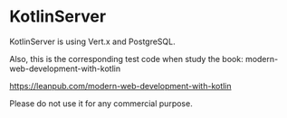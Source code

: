 # KotlinServer

KotlinServer is using Vert.x and PostgreSQL.

Also, this is the corresponding test code when study the book:
modern-web-development-with-kotlin

https://leanpub.com/modern-web-development-with-kotlin

Please do not use it for any commercial purpose.
